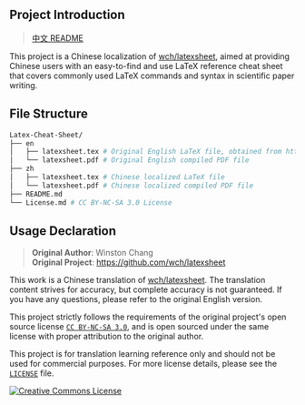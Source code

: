 ## Project Introduction

> [中文 README](README.md)

This project is a Chinese localization of [wch/latexsheet](https://github.com/wch/latexsheet), aimed at providing Chinese users with an easy-to-find and use LaTeX reference cheat sheet that covers commonly used LaTeX commands and syntax in scientific paper writing.

## File Structure

```bash
Latex-Cheat-Sheet/
├── en
│   ├── latexsheet.tex # Original English LaTeX file, obtained from https://github.com/wch/latexsheet/blob/gh-pages/latexsheet.tex 
│   └── latexsheet.pdf # Original English compiled PDF file
├── zh
│   ├── latexsheet.tex # Chinese localized LaTeX file
│   └── latexsheet.pdf # Chinese localized compiled PDF file
├── README.md
└── License.md # CC BY-NC-SA 3.0 License
```

## Usage Declaration

> **Original Author**: Winston Chang   
> **Original Project**: https://github.com/wch/latexsheet

This work is a Chinese translation of [wch/latexsheet](https://github.com/wch/latexsheet). The translation content strives for accuracy, but complete accuracy is not guaranteed. If you have any questions, please refer to the original English version.

This project strictly follows the requirements of the original project's open source license [`CC BY-NC-SA 3.0`](http://creativecommons.org/licenses/by-nc-sa/3.0), and is open sourced under the same license with proper attribution to the original author.

This project is for translation learning reference only and should not be used for commercial purposes. For more license details, please see the [`LICENSE`](https://github.com/wch/latexsheet/blob/master/LICENSE) file.

<a rel="license" href="http://creativecommons.org/licenses/by-nc-sa/3.0/"><img alt="Creative Commons License" style="border-width:0" src="http://i.creativecommons.org/l/by-nc-sa/3.0/88x31.png" /></a>